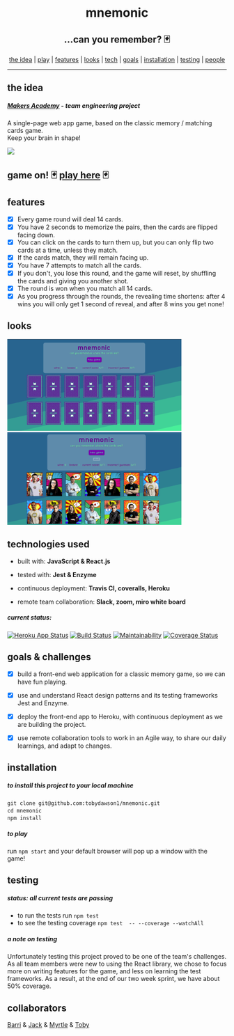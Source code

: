 <h1 align="center"> mnemonic </h1>
  
<h2 align="center"> ...can you remember? 🃏</h2>

<div align="center">

[the idea](#idea) | [play](#play) | [features](#features) | [looks](#looks) | [tech](#tech) | [goals](#goals) | [installation](#installation) | [testing](#testing) | [people](#collaborators) 

</div>

<hr>

## <a name="idea">the idea</a> 

##### [Makers Academy](http://www.makers.tech) - team engineering project

A single-page web app game, based on the classic memory / matching cards game. <br>Keep your brain in shape!

<img src="./public/card_set/back.jpg" width="100"/>

## <a name="play">game on!</a> 🃏 [play here](http://mnemonic-game.herokuapp.com/) 🃏

## <a name="features">features</a>

- [x] Every game round will deal 14 cards. 
- [x] You have 2 seconds to memorize the pairs, then the cards are flipped facing down. 
- [x] You can click on the cards to turn them up, but you can only flip two cards at a time, unless they match. 
- [x] If the cards match, they will remain facing up.
- [x] You have 7 attempts to match all the cards. 
- [x] If you don't, you lose this round, and the game will reset, by shuffling the cards and giving you another shot.
- [x] The round is won when you match all 14 cards.
- [x] As you progress through the rounds, the revealing time shortens: after 4 wins you will only get 1 second of reveal, and after 8 wins you get none!

## <a name="looks">looks</a>

<img src="./public/one.png" width="400"/>  <img src="./public/two.png" width="400"/>

## <a name="tech">technologies used</a>

* built with: **JavaScript & React.js**

* tested with: **Jest & Enzyme**

* continuous deployment: **Travis CI, coveralls, Heroku**

* remote team collaboration: **Slack, zoom, miro white board**

##### current status:

[![Heroku App Status](http://heroku-shields.herokuapp.com/mnemonic-game)](http://mnemonic-game.herokuapp.com/)
[![Build Status](https://travis-ci.org/tobydawson1/mnemonic.svg?branch=master)](https://travis-ci.org/tobydawson1/mnemonic)
[![Maintainability](https://api.codeclimate.com/v1/badges/bd0dadbc77b7ede831ea/maintainability)](https://codeclimate.com/github/tobydawson1/mnemonic/maintainability)
[![Coverage Status](https://coveralls.io/repos/github/tobydawson1/mnemonic/badge.svg?branch=master)](https://coveralls.io/github/tobydawson1/mnemonic?branch=master)

##  <a name="goals">goals & challenges</a>

- [x] build a front-end web application for a classic memory game, so we can have fun playing.

- [x] use and understand React design patterns and its testing frameworks Jest and Enzyme.

- [x] deploy the front-end app to Heroku, with continuous deployment as we are building the project.

- [x] use remote collaboration tools to work in an Agile way, to share our daily learnings, and adapt to changes.

## <a name="installation">installation</a>

##### to install this project to your local machine
`git clone git@github.com:tobydawson1/mnemonic.git`<br>
`cd mnemonic`<br>
`npm install` <br>

##### to play
run `npm start` and your default browser will pop up a window with the game!

## <a name="testing">testing</a>
##### status: all current tests are passing 

- to run the tests run `npm test`
- to see the testing coverage `npm test  -- --coverage --watchAll`

##### a note on testing

Unfortunately testing this project proved to be one of the team's challenges. As all team members were new to using the React library, we chose to focus more on writing features for the game, and less on learning the test frameworks. As a result, at the end of our two week sprint, we have about 50% coverage.

## <a name="collaborators">collaborators</a>

  [Barri](https://github.com/BarriF13) & [Jack](https://github.com/Ovy95) & [Myrtle](https://github.com/Mrtly) & [Toby](https://github.com/tobydawson1)

